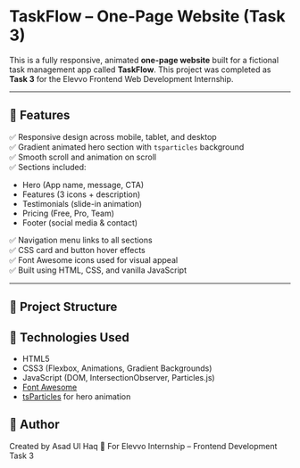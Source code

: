 # TaskFlow – One-Page Website (Task 3)

This is a fully responsive, animated **one-page website** built for a fictional task management app called **TaskFlow**. This project was completed as **Task 3** for the Elevvo Frontend Web Development Internship.

---

## 🌟 Features

✅ Responsive design across mobile, tablet, and desktop  
✅ Gradient animated hero section with `tsparticles` background  
✅ Smooth scroll and animation on scroll  
✅ Sections included:
- Hero (App name, message, CTA)
- Features (3 icons + description)
- Testimonials (slide-in animation)
- Pricing (Free, Pro, Team)
- Footer (social media & contact)

✅ Navigation menu links to all sections  
✅ CSS card and button hover effects  
✅ Font Awesome icons used for visual appeal  
✅ Built using HTML, CSS, and vanilla JavaScript

---

## 📁 Project Structure

## 🔧 Technologies Used

- HTML5
- CSS3 (Flexbox, Animations, Gradient Backgrounds)
- JavaScript (DOM, IntersectionObserver, Particles.js)
- [Font Awesome](https://fontawesome.com/)
- [tsParticles](https://particles.js.org/) for hero animation

## 🙌 Author
Created by Asad Ul Haq
📌 For Elevvo Internship – Frontend Development Task 3